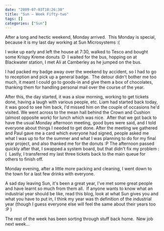 ```yaml
---
date: "2009-07-03T10:26:30"
title: "Sun – Week Fifty-two"
tags: []
categories: ["Sun"]
---
```


After a long and hectic weekend, Monday arrived.  This Monday is special, because it is my last day working at Sun Microsystems :(

I woke up early and left the house at 7:30, walked to Tesco and bought some Krispy Kreme donuts :D  I waited for the bus, hopping on at Blackwater station, I met Ali at Camberley as he jumped on the bus.

I had packed my badge away over the weekend by accident, so I had to go to reception and pick up a general badge.  The detour didn't bother me too much, it meant I could go to goods-in and give them a box of chocolates, thanking them for handling personal mail over the course of the year.

After this, the day started, it was a slow morning, working to get tickets done, having a laugh with various people, etc.
Liam had started back today, it was good to see him back, I'd missed him on the couple of occasions he'd visited.
We went across to the mean hall behind the Crown and Cushion (almost opposite work) for lunch which was nice.  After that we got back to have the usual Monday afternoon meeting, good byes were said, and I told everyone about things I needed to get done.
After the meeting we gathered and Paul gave me a card which everyone had signed, people asked me what I was up to for the summer and what I was planning to do for my final year project, and also thanked me for the donuts :P
The afternoon passed quickly after that, I swapped a system board, but that didn't fix my problem :(  Lastly, I transferred my last three tickets back to the main queue for others to finish off.

Monday evening, after a little more packing and cleaning, I went down to the town for a last few drinks with everyone.

A sad day leaving Sun, it's been a great year, I've met some great people and have learnt so much from them all.  If anyone wants to know what an industrial year should be like, read this blog, look at what Sun gives you and what you have to put in, I think my year was th definition of the industrial year (though I guess everyone else will feel the same about their years too :P )

The rest of the week has been sorting through stuff back home.  New job next week...
